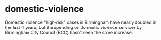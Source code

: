 # domestic-violence
Domestic violence “high-risk” cases in Birmingham have nearly doubled in the last 4 years, but the spending on domestic violence services by Birmingham City Council (BCC) hasn’t seen the same increase.
